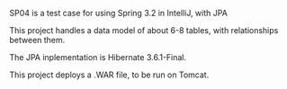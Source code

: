 SP04 is a test case for using Spring 3.2 in IntelliJ, with JPA

This project handles a data model of about 6-8 tables, with relationships between them.

The JPA inplementation is Hibernate 3.6.1-Final.

This project deploys a .WAR file, to be run on Tomcat.

